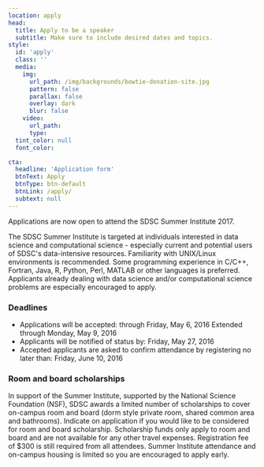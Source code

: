 ```yaml
---
location: apply
head:
  title: Apply to be a speaker
  subtitle: Make sure to include desired dates and topics.
style:
  id: 'apply'
  class: ''
  media:
    img:
      url_path: /img/backgrounds/bowtie-donation-site.jpg
      pattern: false
      parallax: false
      overlay: dark
      blur: false
    video:
      url_path:
      type:
  tint_color: null
  font_color:

cta:
  headline: 'Application form'
  btnText: Apply
  btnType: btn-default
  btnLink: /apply/
  subtext: null
---
```



Applications are now open to attend the SDSC Summer Institute 2017.

The SDSC Summer Institute is targeted at individuals interested in data science and computational science - especially current and potential users of SDSC's data-intensive resources. Familiarity with UNIX/Linux environments is recommended. Some programming experience in C/C++, Fortran, Java, R, Python, Perl, MATLAB or other languages is preferred. Applicants already dealing with data science and/or computational science problems are especially encouraged to apply.

### Deadlines

* Applications will be accepted: through Friday, May 6, 2016 Extended through Monday, May 9, 2016
* Applicants will be notified of status by: Friday, May 27, 2016
* Accepted applicants are asked to confirm attendance by registering no later than: Friday, June 10, 2016


### Room and board scholarships

In support of the Summer Institute, supported by the National Science Foundation (NSF), SDSC awards a limited number of scholarships to cover on-campus room and board (dorm style  private room, shared common area and bathrooms). Indicate on application if you would like to be considered for room and board scholarship. Scholarship funds only apply to room and board and are not available for any other travel expenses. Registration fee of $300 is still required from all attendees.
Summer Institute attendance and on-campus housing is limited so you are encouraged to apply early.

